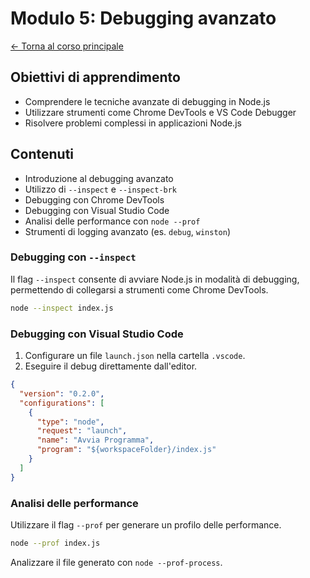 # Modulo 5: Debugging avanzato

[← Torna al corso principale](../README.md)

## Obiettivi di apprendimento
- Comprendere le tecniche avanzate di debugging in Node.js
- Utilizzare strumenti come Chrome DevTools e VS Code Debugger
- Risolvere problemi complessi in applicazioni Node.js

## Contenuti
- Introduzione al debugging avanzato
- Utilizzo di `--inspect` e `--inspect-brk`
- Debugging con Chrome DevTools
- Debugging con Visual Studio Code
- Analisi delle performance con `node --prof`
- Strumenti di logging avanzato (es. `debug`, `winston`)

### Debugging con `--inspect`
Il flag `--inspect` consente di avviare Node.js in modalità di debugging, permettendo di collegarsi a strumenti come Chrome DevTools.

```bash
node --inspect index.js
```

### Debugging con Visual Studio Code
1. Configurare un file `launch.json` nella cartella `.vscode`.
2. Eseguire il debug direttamente dall'editor.

```json
{
  "version": "0.2.0",
  "configurations": [
    {
      "type": "node",
      "request": "launch",
      "name": "Avvia Programma",
      "program": "${workspaceFolder}/index.js"
    }
  ]
}
```

### Analisi delle performance
Utilizzare il flag `--prof` per generare un profilo delle performance.

```bash
node --prof index.js
```

Analizzare il file generato con `node --prof-process`.
